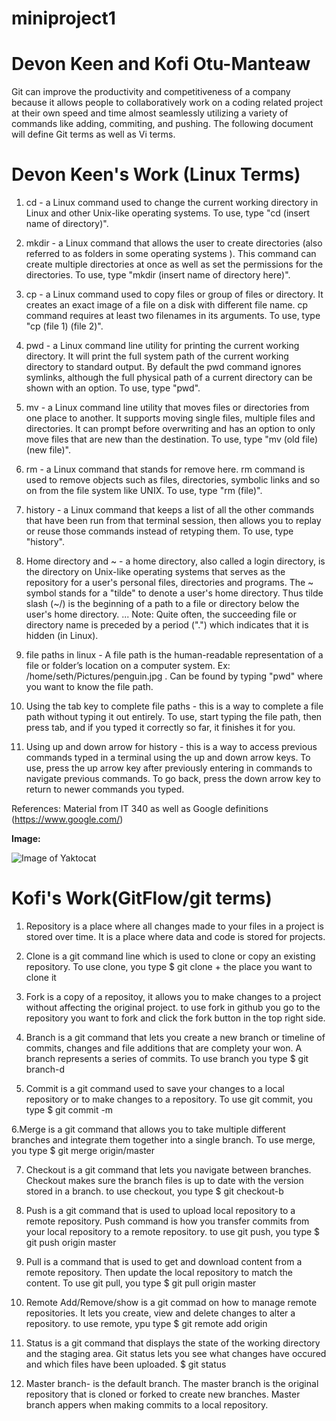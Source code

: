 # miniproject1
# Devon Keen and Kofi Otu-Manteaw

 Git can improve the productivity and competitiveness of a company because it allows people to collaboratively work on a coding related project at their own speed and time almost seamlessly utilizing a variety of commands like adding, commiting, and pushing.  The following document will define Git terms as well as Vi terms.
 
 # Devon Keen's Work (Linux Terms)
 
 1. cd - a Linux command used to change the current working directory in Linux and other Unix-like operating systems. To use, type "cd (insert name of directory)".

2. mkdir - a Linux command that allows the user to create directories (also referred to as folders in some operating systems ). This command can create multiple directories at once as well as set the permissions for the directories. To use, type "mkdir (insert name of directory here)". 

3. cp - a Linux command used to copy files or group of files or directory. It creates an exact image of a file on a disk with different file name. cp command requires at least two filenames in its arguments. To use, type "cp (file 1) (file 2)".

4. pwd - a Linux command line utility for printing the current working directory. It will print the full system path of the current working directory to standard output. By default the pwd command ignores symlinks, although the full physical path of a current directory can be shown with an option. To use, type "pwd".

5. mv - a Linux command line utility that moves files or directories from one place to another. It supports moving single files, multiple files and directories. It can prompt before overwriting and has an option to only move files that are new than the destination. To use, type "mv (old file) (new file)".

6. rm - a Linux command that stands for remove here. rm command is used to remove objects such as files, directories, symbolic links and so on from the file system like UNIX. To use, type "rm (file)".

7. history - a Linux command that keeps a list of all the other commands that have been run from that terminal session, then allows you to replay or reuse those commands instead of retyping them. To use, type "history".

8. Home directory and ~ - a home directory, also called a login directory, is the directory on Unix-like operating systems that serves as the repository for a user's personal files, directories and programs. The ~ symbol stands for a "tilde" to denote a user's home directory. Thus tilde slash (~/) is the beginning of a path to a file or directory below the user's home directory. ... Note: Quite often, the succeeding file or directory name is preceded by a period (".") which indicates that it is hidden (in Linux).

9. file paths in linux - A file path is the human-readable representation of a file or folder’s location on a computer system. Ex: /home/seth/Pictures/penguin.jpg . Can be found by typing "pwd" where you want to know the file path.

10. Using the tab key to complete file paths - this is a way to complete a file path without typing it out entirely. To use, start typing the file path, then press tab, and if you typed it correctly so far, it finishes it for you.

11. Using up and down arrow for history - this is a way to access previous commands typed in a terminal using the up and down arrow keys. To use, press the up arrow key after previously entering in commands to navigate previous commands.  To go back, press the down arrow key to return to newer commands you typed.

References: Material from IT 340 as well as Google definitions (https://www.google.com/)

**Image:**

![Image of Yaktocat](https://octodex.github.com/images/yaktocat.png)

# Kofi's Work(GitFlow/git terms)

1. Repository is a place where all changes made to your files in a project is stored over time. It is a place where data and code is stored for projects.

2. Clone is a git command line which is used to clone or copy an existing repository. To use clone, you type $ git clone <url of the repository you cloned> + the place you want to clone it 

3. Fork is a copy of a repositoy, it allows you to make changes to a project without affecting the original project. to use fork in github you go to the repository you want to fork and click the fork button in the top right side.

4. Branch is a git command that lets you create a new branch or timeline of commits, changes and file additions that are complety your won. A branch represents a series of commits.  To use branch you type $ git branch-d 

5. Commit is a git command used to save your changes to a local repository or to make changes to a repository. To use git commit, you type $ git commit -m  

6.Merge is a git command that allows you to take multiple different branches and integrate them together into a single branch. To use merge, you type $ git merge origin/master

7. Checkout is a git command that lets you navigate between branches. Checkout makes sure the branch files is up to date with the version stored in a branch. to use checkout, you type $ git checkout-b

8. Push is a git command that is used to upload local repository to a remote repository. Push command is how you transfer commits from your local repository to a remote repository. to use git push, you type $ git push origin master

9. Pull is a command that is used to get and download content from a remote repository. Then update the local repository to match the content. To use git pull, you type $ git pull origin master

10. Remote Add/Remove/show  is a git commad on how to manage remote repositories. It lets you create, view and delete changes to alter a repository. to use remote, ypu type $ git remote add origin <link>

11. Status  is a git command that displays the state of the working directory and the staging area. Git status lets you see what changes have occured and which files have been uploaded. $ git status
 
12. Master branch- is the default branch. The master branch is the original repository that is cloned or forked to create new branches. Master branch appers when making commits to a local repository. 





